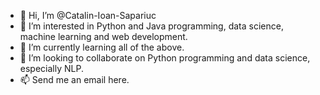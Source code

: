 - 👋 Hi, I’m @Catalin-Ioan-Sapariuc
- 👀 I’m interested in Python and Java programming, data science, machine learning and web development. 
- 🌱 I’m currently learning all of the above. 
- 💞️ I’m looking to collaborate on Python programming and data science, especially NLP. 
- 📫 Send me an email here. 

<!---
Catalin-Ioan-Sapariuc/Catalin-Ioan-Sapariuc is a ✨ special ✨ repository because its `README.md` (this file) appears on your GitHub profile.
You can click the Preview link to take a look at your changes.
--->
